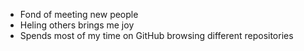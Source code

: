 - Fond of meeting new people
- Heling others brings me joy
- Spends most of my time on GitHub browsing different repositories
